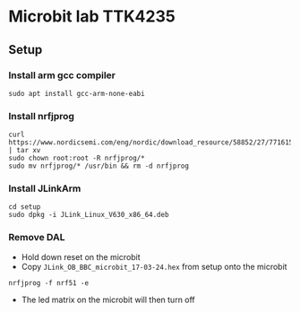 # Microbit lab TTK4235

## Setup
### Install arm gcc compiler
```
sudo apt install gcc-arm-none-eabi
```

### Install nrfjprog
```
curl https://www.nordicsemi.com/eng/nordic/download_resource/58852/27/77161598/94917 | tar xv
sudo chown root:root -R nrfjprog/*
sudo mv nrfjprog/* /usr/bin && rm -d nrfjprog
```

### Install JLinkArm
```
cd setup
sudo dpkg -i JLink_Linux_V630_x86_64.deb
```

### Remove DAL
* Hold down reset on the microbit
* Copy `JLink_OB_BBC_microbit_17-03-24.hex` from setup onto the microbit
```
nrfjprog -f nrf51 -e
```
* The led matrix on the microbit will then turn off
